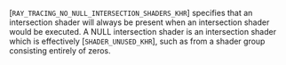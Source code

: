 [`RAY_TRACING_NO_NULL_INTERSECTION_SHADERS_KHR`]
specifies that an intersection shader will always be present when an
intersection shader would be executed.
A NULL intersection shader is an intersection shader which is
effectively [`SHADER_UNUSED_KHR`], such as from a shader group
consisting entirely of zeros.